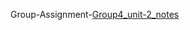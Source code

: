Group-Assignment-[Group4_unit-2_notes](https://drive.google.com/file/d/1670UVFxVlyO3h8v4dkh0mjqdMlpcZYWm/view?usp=drive_link)
